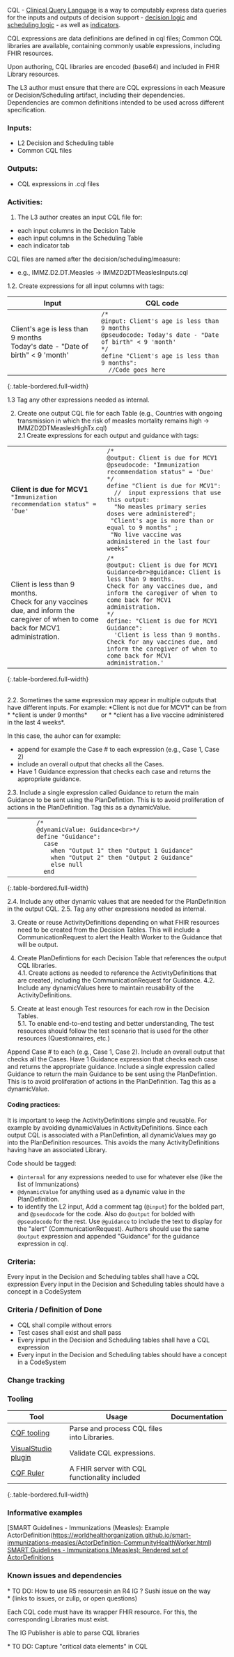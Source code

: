 
CQL - [Clinical Query Language](https://cql.hl7.org/) is a way to computably express data queries for the inputs and outputs of decision support - [decision logic](l3_decisiontables.html) and [scheduling logic](l3_scheduling_logic.htlm) - as well as [indicators](l3_indicators.html). 

CQL expressions are data definitions are defined in cql files; Common CQL libraries are available, containing commonly usable expressions, including FHIR resources.

Upon authoring, CQL libraries are encoded (base64) and included in FHIR Library resources.  

The L3 author must ensure that there are CQL expressions in each Measure or Decision/Scheduling artifact, including their dependencies. Dependencies are common definitions intended to be used across different specification.


### **Inputs:** 

* L2 Decision and Scheduling table
* Common CQL files


### **Outputs:**

* CQL expressions in .cql files


### **Activities:**

1. The L3 author creates an input CQL file for:
* each input columns in the Decision Table
* each input columns in the Scheduling Table
* each indicator tab 

CQL files are named after the decision/scheduling/measure: 
* e.g., IMMZ.D2.DT.Measles -> IMMZD2DTMeaslesInputs.cql

1.2. Create expressions for all input columns with tags:

| Input | CQL code |
|---|---|
|Client's age is less than 9 months<br>Today's date - "Date of birth" < 9 'month'|```/*```<br>```@input: Client's age is less than 9 months```<br>```@pseudocode: Today's date - "Date of birth" < 9 'month'```<br>```*/```<br>```define "Client's age is less than 9 months":```<br>```  //Code goes here```|  
{:.table-bordered.full-width}  

1.3 Tag any other expressions needed as internal.

2. Create one output CQL file for each Table (e.g., Countries with ongoing transmission in which the risk of measles mortality remains high -> IMMZD2DTMeaslesHighTx.cql)  
2.1 Create expressions for each output and guidance with tags:

| | |
| --- | --- |
| **Client is due for MCV1**<br>`"Immunization recommendation status" = 'Due'` | `/*`<br>`@output: Client is due for MCV1`<br>`@pseudocode: "Immunization recommendation status" = 'Due'`<br>`*/`<br>`define "Client is due for MCV1":`<br>`  //  input expressions that use this output:`<br>`  "No measles primary series doses were administered";`<br>` "Client's age is more than or equal to 9 months" ;`<br>` "No live vaccine was administered in the last four weeks"` |
| Client is less than 9 months. <br>Check for any vaccines due, and inform the caregiver of when to come back for MCV1 administration. | `/*`<br>`@output: Client is due for MCV1 Guidance<br>@guidance: Client is less than 9 months.`<br>`Check for any vaccines due, and inform the caregiver of when to come back for MCV1 administration.`<br>`*/`<br>`define: "Client is due for MCV1 Guidance":`<br>`  'Client is less than 9 months.`<br>`Check for any vaccines due, and inform the caregiver of when to come back for MCV1 administration.'`|
{:.table-bordered.full-width}  

<br>
2.2. Sometimes the same expression may appear in multiple outputs that have different inputs. For example: 
*Client is not due for MCV1* can be from 
  * *client is under 9 months* &nbsp;&nbsp;&nbsp;&nbsp;&nbsp;&nbsp;&nbsp;or 
  * *client has a live vaccine administered in the last 4 weeks*.  

In this case, the auhor can for example: 
  * append for example the Case # to each expression (e.g., Case 1, Case 2) 
  * include an overall output that checks all the Cases.
  * Have 1 Guidance expression that checks each case and returns the appropriate guidance. 



2.3. Include a single expression called Guidance to return the main Guidance to be sent using the PlanDefintion. This is to avoid proliferation of actions in the PlanDefinition.  Tag this as a dynamicValue.  


|||
|----|---|
|&nbsp;&nbsp;&nbsp;&nbsp;&nbsp;&nbsp;&nbsp;&nbsp;&nbsp;&nbsp; |`/*`<br>`@dynamicValue: Guidance<br>*/`<br>`define "Guidance":`<br>`  case`<br>`    when "Output 1" then "Output 1 Guidance"`<br>`    when "Output 2" then "Output 2 Guidance"`<br>`    else null`<br>`  end`|
{:.table-bordered.full-width}  



2.4. Include any other dynamic values that are needed for the PlanDefinition in the output CQL.
2.5. Tag any other expressions needed as internal.

3. Create or reuse ActivityDefinitions depending on what FHIR resources need to be created from the Decision Tables. This will include a CommunicationRequest to alert the Health Worker to the Guidance that will be output.

4. Create PlanDefintions for each Decision Table that references the output CQL libraries.  
4.1. Create actions as needed to reference the ActivityDefinitions that are created, including the CommunicationRequest for Guidance.
4.2. Include any dynamicValues here to maintain reusability of the ActivityDefinitions.
5. Create at least enough Test resources for each row in the Decision Tables.  
5.1. To enable end-to-end testing and better understanding, The test resources should follow the test scenario that is used for the other resources (Questionnaires, etc.)



 Append Case # to each (e.g., Case 1, Case 2).  Include an overall output that checks all the Cases.  Have 1 Guidance expression that checks each case and returns the appropriate guidance.
Include a single expression called Guidance to return the main Guidance to be sent using the PlanDefintion.  This is to avoid proliferation of actions in the PlanDefinition.  Tag this as a dynamicValue.



#### Coding practices:
It is important to keep the ActivityDefinitions simple and reusable. For example by avoiding dynamicValues in ActivityDefinitions. Since each output CQL is associated with a PlanDefintion, all dynamicValues may go into the PlanDefinition resources. This avoids the many ActivityDefinitions having have an associated Library.


Code should be tagged: 
* `@internal` for any expressions needed to use for whatever else (like the list of Immunizations) 
* `@dynamicValue` for anything used as a dynamic value in the PlanDefinition.
* to identify the L2 input, Add a comment tag (`@input`) for the bolded part, and `@pseudocode` for the code.  Also do `@output` for bolded with `@pseudocode` for the rest. Use `@guidance` to include the text to display for the "alert" (CommunicationRequest). Authors should use the same `@output` expression and appended "Guidance" for the guidance expression in cql.


### Criteria:
Every input in the Decision and Scheduling tables shall have a CQL expression
Every input in the Decision and Scheduling tables should have a concept in a CodeSystem



### **Criteria / Definition of Done**
* CQL shall compile without errors 
* Test cases shall exist and shall pass
* Every input in the Decision and Scheduling tables shall have a CQL expression
* Every input in the Decision and Scheduling tables should have a concept in a CodeSystem



### **Change tracking**


### **Tooling**

| Tool | Usage | Documentation |
| --- | ---| ---| 
| [CQF tooling](https://github.com/cqframework/cqf-tooling)  | Parse and process CQL files into Libraries. | 
| [VisualStudio plugin](https://marketplace.visualstudio.com/items?itemName=cqframework.cql)  | Validate CQL expressions. | 
|[CQF Ruler](https://github.com/cqframework/cqf-ruler)| A FHIR server with CQL functionality included|
{:.table-bordered.full-width}  
   


### **Informative examples**

[SMART Guidelines - Immunizations (Measles): Example ActorDefinition(https://worldhealthorganization.github.io/smart-immunizations-measles/ActorDefinition-CommunityHealthWorker.html)
[SMART Guidelines - Immunizations (Measles): Rendered set of ActorDefinitions](https://worldhealthorganization.github.io/smart-immunizations-measles/personas.html)

### **Known issues and dependencies**
<div class="todo">
* TO DO: How to use R5 resourcesin an R4 IG ? Sushi issue on the way
</div>
* (links to issues, or zulip, or open questions)



Each CQL code must have its wrapper FHIR resource. 
For this, the corresponding Libraries must exist.

The IG Publisher is able to parse CQL libraries

<div class="todo">
* TO DO: Capture "critical data elements" in CQL
</div>


